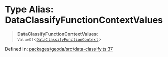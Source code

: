 # Type Alias: DataClassifyFunctionContextValues

> **DataClassifyFunctionContextValues**: `ValueOf`\<[`DataClassifyFunctionContext`](DataClassifyFunctionContext.md)\>

Defined in: [packages/geoda/src/data-classify.ts:37](https://github.com/GeoDaCenter/openassistant/blob/1b6e044b8153114911daa09cb063c51a2d620732/packages/geoda/src/data-classify.ts#L37)
